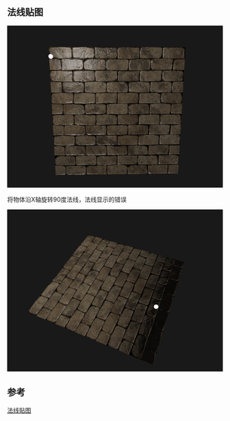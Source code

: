 ## 法线贴图

![image-20211126183600699](images/image-20211126183600699.png)

将物体沿X轴旋转90度法线，法线显示的错误

![image-20211203161437976](images/image-20211203161437976.png)

## 参考

[法线贴图](https://learnopengl-cn.github.io/05%20Advanced%20Lighting/04%20Normal%20Mapping/#_1)
